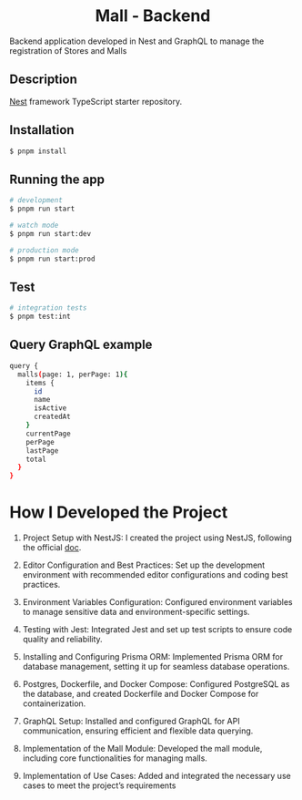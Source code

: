 <h1 align="center">
  Mall - Backend
</h1>
<p>Backend application developed in Nest and GraphQL to manage the registration of Stores and Malls</p>

## Description

[Nest](https://github.com/nestjs/nest) framework TypeScript starter repository.

## Installation

```bash
$ pnpm install
```

## Running the app

```bash
# development
$ pnpm run start

# watch mode
$ pnpm run start:dev

# production mode
$ pnpm run start:prod
```

## Test

```bash
# integration tests
$ pnpm test:int
```

## Query GraphQL example

```bash
query {
  malls(page: 1, perPage: 1){
    items {
      id
      name
      isActive
      createdAt
    }
    currentPage
    perPage
    lastPage
    total
  }
}
```

# How I Developed the Project

1. Project Setup with NestJS: I created the project using NestJS, following the official [doc](https://docs.nestjs.com/).

2. Editor Configuration and Best Practices: Set up the development environment with recommended editor configurations and coding best practices.

3. Environment Variables Configuration: Configured environment variables to manage sensitive data and environment-specific settings.

4. Testing with Jest: Integrated Jest and set up test scripts to ensure code quality and reliability.

5. Installing and Configuring Prisma ORM: Implemented Prisma ORM for database management, setting it up for seamless database operations.

6. Postgres, Dockerfile, and Docker Compose: Configured PostgreSQL as the database, and created Dockerfile and Docker Compose for containerization.

7. GraphQL Setup: Installed and configured GraphQL for API communication, ensuring efficient and flexible data querying.

8. Implementation of the Mall Module: Developed the mall module, including core functionalities for managing malls.

9. Implementation of Use Cases: Added and integrated the necessary use cases to meet the project’s requirements
